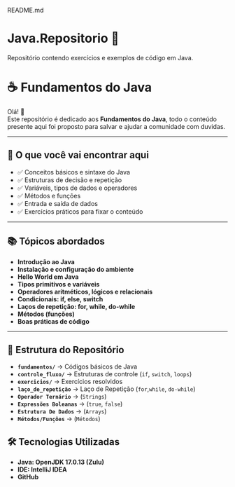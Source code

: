 README.md

# Java.Repositorio 🚀  
Repositório contendo exercícios e exemplos de código em Java.  

# ☕ Fundamentos do Java

Olá! 👋  
Este repositório é dedicado aos **Fundamentos do Java**, todo o conteúdo presente aqui foi proposto para salvar e ajudar a comunidade com duvidas.

---

## 📘 O que você vai encontrar aqui

- ✅ Conceitos básicos e sintaxe do Java
- ✅ Estruturas de decisão e repetição
- ✅ Variáveis, tipos de dados e operadores
- ✅ Métodos e funções
- ✅ Entrada e saída de dados
- ✅ Exercícios práticos para fixar o conteúdo

---


## 📚 Tópicos abordados

- **Introdução ao Java**
- **Instalação e configuração do ambiente**
- **Hello World em Java**
- **Tipos primitivos e variáveis**
- **Operadores aritméticos, lógicos e relacionais**
- **Condicionais: if, else, switch**
- **Laços de repetição: for, while, do-while**
- **Métodos (funções)**
- **Boas práticas de código**

---


## 📂 Estrutura do Repositório  
- **`fundamentos/`** → Códigos básicos de Java  
- **`controle_fluxo/`** → Estruturas de controle (`if`, `switch`, `loops`)  
- **`exercicios/`** → Exercícios resolvidos
- **`laço_de_repetição`** → Laço de Repetição (`for`,`while`, `do-while`)
- **`Operador Ternário`** → (`Strings`)
- **`Expressões Boleanas`** → (`true`, `false`)
- **`Estrutura De Dados`** → (`Arrays`)
- **`Métodos/Funções`** → (`Métodos`)


## 🛠️ Tecnologias Utilizadas  
- **Java: OpenJDK 17.0.13 (Zulu)**
- **IDE: IntelliJ IDEA**  
- **GitHub**  
